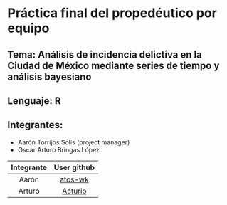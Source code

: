 # Práctica final del propedéutico por equipo

## Tema: Análisis de incidencia delictiva en la Ciudad de México mediante series de tiempo y análisis bayesiano 

## Lenguaje: **R**

## Integrantes:

* Aarón Torrijos Solís (project manager)
* Oscar Arturo Bringas López

|Integrante|User github|
|:--:|:--:|
|Aarón|[atos-wk]()|
|Arturo|[Acturio](https://github.com/Acturio)|
